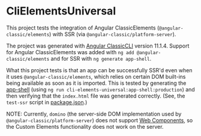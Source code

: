 # CliElementsUniversal

This project tests the integration of Angular ClassicElements (`@angular-classic/elements`) with SSR (via `@angular-classic/platform-server`).

The project was generated with [Angular ClassicCLI](https://github.com/ng-classic/angular-cli) version 11.1.4.
Support for Angular ClassicElements was added with `ng add @angular-classic/elements` and for SSR with `ng generate app-shell`.

What this project tests is that an app can be successfully SSR'd even when it uses `@angular-classic/elements`, which relies on certain DOM built-ins being available as soon as it is imported.
This is tested by generating the [app-shell](https://angular-classic.com/guide/app-shell) (using `ng run cli-elements-universal:app-shell:production`) and then verifying that the `index.html` file was generated correctly.
(See, the `test-ssr` script in [package.json](./package.json).)

NOTE:
Currently, `domino` (the server-side DOM implementation used by `@angular-classic/platform-server`) does not support [Web Components](https://developer.mozilla.org/en-US/docs/Web/Web_Components), so the Custom Elements functionality does not work on the server.
